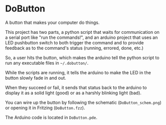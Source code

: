 DoButton
========

A button that makes your computer do things.

This project has two parts,
a python script that waits for communication on a serial port like "run the commands!",
and an arduino project that uses an LED pushbutton switch to both trigger the command
and to provide feedback as to the command's status (running, errored, done, etc.)

So, a user hits the button,
which makes the arduino tell the python script to run any executable files in ``~/.dobutton/``.

While the scripts are running, it tells the arduino to make the LED in the button slowly fade in and out.

When they succeed or fail, it sends that status back to the arduino to display it
as a solid light (good) or as a harshly blinking light (bad).

You can wire up the button by following the schematic (``DoButton_schem.png``) or opening it in Fritzing (``DoButton.fzz``).

The Arduino code is located in ``DoButton.pde``.
